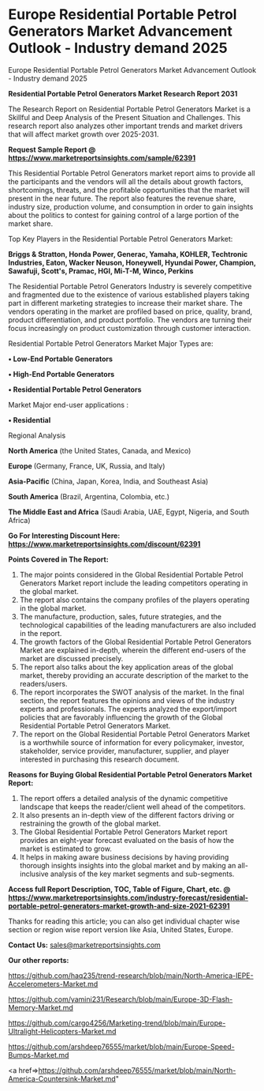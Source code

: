 # Europe Residential Portable Petrol Generators Market Advancement Outlook - Industry demand 2025
Europe Residential Portable Petrol Generators Market Advancement Outlook - Industry demand 2025

<strong>Residential Portable Petrol Generators Market Research Report 2031</strong>

The Research Report on Residential Portable Petrol Generators Market is a Skillful and Deep Analysis of the Present Situation and Challenges. This research report also analyzes other important trends and market drivers that will affect market growth over 2025-2031.

<strong>Request Sample Report @ <a href=https://www.marketreportsinsights.com/sample/62391>https://www.marketreportsinsights.com/sample/62391</a></strong>

This Residential Portable Petrol Generators market report aims to provide all the participants and the vendors will all the details about growth factors, shortcomings, threats, and the profitable opportunities that the market will present in the near future. The report also features the revenue share, industry size, production volume, and consumption in order to gain insights about the politics to contest for gaining control of a large portion of the market share.

Top Key Players in the Residential Portable Petrol Generators Market:

<strong>Briggs & Stratton, Honda Power, Generac, Yamaha, KOHLER, Techtronic Industries, Eaton, Wacker Neuson, Honeywell, Hyundai Power, Champion, Sawafuji, Scott's, Pramac, HGI, Mi-T-M, Winco, Perkins</strong>

The Residential Portable Petrol Generators Industry is severely competitive and fragmented due to the existence of various established players taking part in different marketing strategies to increase their market share. The vendors operating in the market are profiled based on price, quality, brand, product differentiation, and product portfolio. The vendors are turning their focus increasingly on product customization through customer interaction.

Residential Portable Petrol Generators Market Major Types are:

<strong>• Low-End Portable Generators

• High-End Portable Generators

• Residential Portable Petrol Generators</strong>

Market Major end-user applications :

<strong>• Residential</strong>

Regional Analysis

</u><strong><b>North America</b></strong> (the United States, Canada, and Mexico)

<strong><b>Europe </b></strong>(Germany, France, UK, Russia, and Italy)

<strong><b>Asia-Pacific</b></strong> (China, Japan, Korea, India, and Southeast Asia)

<strong><b>South America</b></strong> (Brazil, Argentina, Colombia, etc.)

<strong><b>The Middle East and Africa</b></strong> (Saudi Arabia, UAE, Egypt, Nigeria, and South Africa)

<strong>Go For Interesting Discount Here: <a href=https://www.marketreportsinsights.com/discount/62391>https://www.marketreportsinsights.com/discount/62391</a></strong>

<strong>Points Covered in The Report:</strong>
<ol>
  <li>The major points considered in the Global Residential Portable Petrol Generators Market report include the leading competitors operating in the global market.</li>
  <li>The report also contains the company profiles of the players operating in the global market.</li>
  <li>The manufacture, production, sales, future strategies, and the technological capabilities of the leading manufacturers are also included in the report.</li>
  <li>The growth factors of the Global Residential Portable Petrol Generators Market are explained in-depth, wherein the different end-users of the market are discussed precisely.</li>
  <li>The report also talks about the key application areas of the global market, thereby providing an accurate description of the market to the readers/users.</li>
  <li>The report incorporates the SWOT analysis of the market. In the final section, the report features the opinions and views of the industry experts and professionals. The experts analyzed the export/import policies that are favorably influencing the growth of the Global Residential Portable Petrol Generators Market.</li>
  <li>The report on the Global Residential Portable Petrol Generators Market is a worthwhile source of information for every policymaker, investor, stakeholder, service provider, manufacturer, supplier, and player interested in purchasing this research document.</li>
</ol>
<strong>Reasons for Buying Global Residential Portable Petrol Generators Market Report:</strong>

<ol>
  <li>The report offers a detailed analysis of the dynamic competitive landscape that keeps the reader/client well ahead of the competitors.</li>
  <li>It also presents an in-depth view of the different factors driving or restraining the growth of the global market.</li>
  <li>The Global Residential Portable Petrol Generators Market report provides an eight-year forecast evaluated on the basis of how the market is estimated to grow.</li>
  <li>It helps in making aware business decisions by having providing thorough insights insights into the global market and by making an all-inclusive analysis of the key market segments and sub-segments.</li>
</ol>
<strong>Access full Report Description, TOC, Table of Figure, Chart, etc. @ <a href=https://www.marketreportsinsights.com/industry-forecast/residential-portable-petrol-generators-market-growth-and-size-2021-62391>https://www.marketreportsinsights.com/industry-forecast/residential-portable-petrol-generators-market-growth-and-size-2021-62391</a></strong>


Thanks for reading this article; you can also get individual chapter wise section or region wise report version like Asia, United States, Europe.

<strong>Contact Us:</strong>
sales@marketreportsinsights.com

<strong>Our other reports:</strong>

<a href=https://github.com/haq235/trend-research/blob/main/North-America-IEPE-Accelerometers-Market.md>https://github.com/haq235/trend-research/blob/main/North-America-IEPE-Accelerometers-Market.md</a>

<a href=https://github.com/yamini231/Research/blob/main/Europe-3D-Flash-Memory-Market.md>https://github.com/yamini231/Research/blob/main/Europe-3D-Flash-Memory-Market.md</a>

<a href=https://github.com/cargo4256/Marketing-trend/blob/main/Europe-Ultralight-Helicopters-Market.md>https://github.com/cargo4256/Marketing-trend/blob/main/Europe-Ultralight-Helicopters-Market.md</a>

<a href=https://github.com/arshdeep76555/market/blob/main/Europe-Speed-Bumps-Market.md>https://github.com/arshdeep76555/market/blob/main/Europe-Speed-Bumps-Market.md</a>

<a href=>https://github.com/arshdeep76555/market/blob/main/North-America-Countersink-Market.md</a>"
